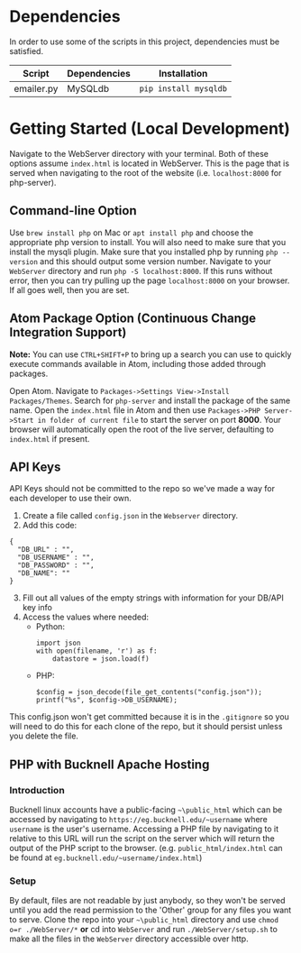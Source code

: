 # Dependencies
In order to use some of the scripts in this project, dependencies must be satisfied.

| Script     | Dependencies | Installation          |
|------------|--------------|-----------------------|
| emailer.py | MySQLdb      | `pip install mysqldb` |

# Getting Started (Local Development)
Navigate to the WebServer directory with your terminal. Both of these options
assume `index.html` is located in WebServer. This is the page that is served
when navigating to the root of the website (i.e. `localhost:8000` for php-server).

## Command-line Option
Use `brew install php` on Mac or `apt install php` and choose the appropriate php version to install.  You will also need to make sure that you install the mysqli plugin.  Make sure that you installed php by running `php --version` and this should output some version number.  Navigate to your `WebServer` directory and run `php -S localhost:8000`.  If this runs without error, then you can try pulling up the page `localhost:8000` on your browser.  If all goes well, then you are set.

## Atom Package Option (Continuous Change Integration Support)
__Note:__ You can use `CTRL+SHIFT+P` to bring up a search you can use to quickly
execute commands available in Atom, including those added through packages.

Open Atom. Navigate to `Packages->Settings View->Install Packages/Themes`.
Search for `php-server` and install the package of the same name.
Open the `index.html` file in Atom and then use `Packages->PHP Server->Start in folder of current file` to
start the server on port __8000__. Your browser will automatically open the root
of the live server, defaulting to `index.html` if present.


## API Keys
API Keys should not be committed to the repo so  we've made a way for each developer to use their own.
1. Create a file called `config.json` in the `Webserver` directory.
2. Add this code:
```
{
  "DB_URL" : "",
  "DB_USERNAME" : "",
  "DB_PASSWORD" : "",
  "DB_NAME": ""
}
```
3. Fill out all values of the empty strings with information for your DB/API key info
4. Access the values where needed:
    * Python:
       ```
       import json
       with open(filename, 'r') as f:
           datastore = json.load(f)
       ```
    * PHP:
      ```
      $config = json_decode(file_get_contents("config.json"));
      printf("%s", $config->DB_USERNAME);
      ```
This config.json won't get committed because it is in the `.gitignore` so you will need to do this for each clone of the repo, but it should persist unless you delete the file.

## PHP with Bucknell Apache Hosting
### Introduction
Bucknell linux accounts have a public-facing `~\public_html` which can be accessed
by navigating to `https://eg.bucknell.edu/~username` where `username` is the
user's username. Accessing a PHP file by navigating to it relative to this URL
will run the script on the server which will return the output of the PHP script
to the browser. (e.g. `public_html/index.html` can be found at
  `eg.bucknell.edu/~username/index.html`)
### Setup
By default, files are not readable by just anybody, so they won't be served
until you add the read permission to the 'Other' group for any files you want to
serve. Clone the repo into your `~\public_html` directory and use
`chmod o=r ./WebServer/*` __or__ cd into `WebServer` and run `./WebServer/setup.sh`
to make all the files in the `WebServer` directory accessible over http.
